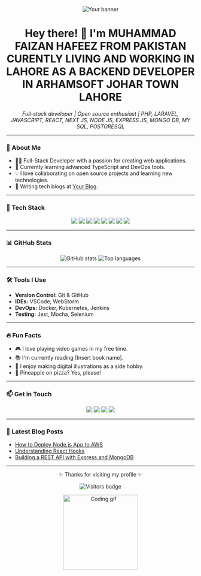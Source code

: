 <!-- Header with animated SVG or banner -->
<p align="center">
  <img src="https://your-banner-link.com/banner.gif" alt="Your banner" />
</p>

<h1 align="center">Hey there! 👋 I'm MUHAMMAD FAIZAN HAFEEZ FROM PAKISTAN CURENTLY LIVING AND WORKING IN LAHORE AS A BACKEND DEVELOPER IN ARHAMSOFT JOHAR TOWN LAHORE</h1>

<p align="center">
  <em>Full-stack developer | Open source enthusiast | PHP, LARAVEL, JAVASCRIPT, REACT, NEXT JS, NODE JS, EXPRESS JS, MONGO DB, MY SQL, POSTGRESQL </em>
</p>

---

### 🌟 About Me

- 👨‍💻 Full-Stack Developer with a passion for creating web applications.
- 🌱 Currently learning advanced TypeScript and DevOps tools.
- 💡 I love collaborating on open source projects and learning new technologies.
- 📝 Writing tech blogs at [Your Blog](https://yourblog.com).

---

### 🚀 Tech Stack

<p align="center">
  <img src="https://img.shields.io/badge/HTML5-E34F26?style=for-the-badge&logo=html5&logoColor=white"/>
  <img src="https://img.shields.io/badge/CSS3-1572B6?style=for-the-badge&logo=css3&logoColor=white"/>
  <img src="https://img.shields.io/badge/JavaScript-F7DF1E?style=for-the-badge&logo=javascript&logoColor=black"/>
  <img src="https://img.shields.io/badge/React-61DAFB?style=for-the-badge&logo=react&logoColor=black"/>
  <img src="https://img.shields.io/badge/Node.js-339933?style=for-the-badge&logo=nodedotjs&logoColor=white"/>
  <img src="https://img.shields.io/badge/Express.js-000000?style=for-the-badge&logo=express&logoColor=white"/>
  <img src="https://img.shields.io/badge/MongoDB-47A248?style=for-the-badge&logo=mongodb&logoColor=white"/>
  <img src="https://img.shields.io/badge/Docker-2496ED?style=for-the-badge&logo=docker&logoColor=white"/>
</p>

---

### 📊 GitHub Stats

<p align="center">
  <img src="https://github-readme-stats.vercel.app/api?username=YourUsername&show_icons=true&theme=radical" alt="GitHub stats"/>
  <img src="https://github-readme-stats.vercel.app/api/top-langs/?username=YourUsername&layout=compact&theme=radical" alt="Top languages"/>
</p>

---

### 🛠️ Tools I Use

- **Version Control:** Git & GitHub
- **IDEs:** VSCode, WebStorm
- **DevOps:** Docker, Kubernetes, Jenkins
- **Testing:** Jest, Mocha, Selenium

---

### 🔥 Fun Facts

- 🎮 I love playing video games in my free time.
- 📚 I'm currently reading [Insert book name].
- 🎨 I enjoy making digital illustrations as a side hobby.
- 🍕 Pineapple on pizza? Yes, please!

---

### 📫 Get in Touch

<p align="center">
  <a href="mailto:your.email@example.com"><img src="https://img.shields.io/badge/Email-D14836?style=for-the-badge&logo=gmail&logoColor=white"/></a>
  <a href="https://www.linkedin.com/in/your-linkedin/"><img src="https://img.shields.io/badge/LinkedIn-0077B5?style=for-the-badge&logo=linkedin&logoColor=white"/></a>
  <a href="https://twitter.com/your-twitter-handle"><img src="https://img.shields.io/badge/Twitter-1DA1F2?style=for-the-badge&logo=twitter&logoColor=white"/></a>
  <a href="https://your-portfolio.com"><img src="https://img.shields.io/badge/Portfolio-24292E?style=for-the-badge&logo=githubpages&logoColor=white"/></a>
</p>

---

### 🎯 Latest Blog Posts

<!-- BLOG-POST-LIST:START -->
- [How to Deploy Node.js App to AWS](https://yourblog.com/nodejs-aws-deploy)
- [Understanding React Hooks](https://yourblog.com/react-hooks)
- [Building a REST API with Express and MongoDB](https://yourblog.com/rest-api-express)
<!-- BLOG-POST-LIST:END -->

---

<p align="center">✨ Thanks for visiting my profile ✨</p>
<p align="center">
  <img src="https://visitor-badge.laobi.icu/badge?page_id=YourUsername.YourUsername" alt="Visitors badge"/>
</p>

<!-- Add cool footer animations here -->
<p align="center">
  <img src="https://media.giphy.com/media/ZVik7pBtu9dNS/giphy.gif" alt="Coding gif" width="200"/>
</p>
